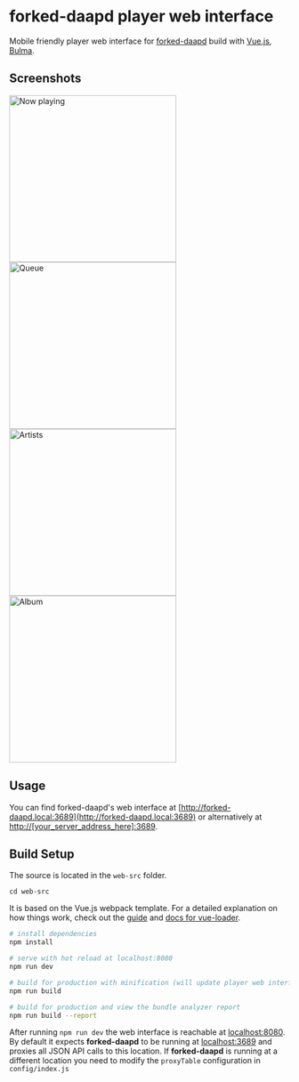 # forked-daapd player web interface

Mobile friendly player web interface for [forked-daapd](http://ejurgensen.github.io/forked-daapd/) build with [Vue.js](https://vuejs.org), [Bulma](http://bulma.io).

## Screenshots

<img src="screenshots/Screenshot-now-playing.png" width="300" alt="Now playing"> <img src="screenshots/Screenshot-queue.png" width="300" alt="Queue"> <img src="screenshots/Screenshot-artists.png" width="300" alt="Artists"> <img src="screenshots/Screenshot-album.png" width="300" alt="Album">


## Usage

You can find forked-daapd's web interface at [http://forked-daapd.local:3689](http://forked-daapd.local:3689)
or alternatively at [http://[your_server_address_here]:3689](http://[your_server_address_here]:3689).


## Build Setup

The source is located in the `web-src` folder.

```
cd web-src
```

It is based on the Vue.js webpack template. For a detailed explanation on how things work, check out the [guide](http://vuejs-templates.github.io/webpack/) and [docs for vue-loader](http://vuejs.github.io/vue-loader).

``` bash
# install dependencies
npm install

# serve with hot reload at localhost:8080
npm run dev

# build for production with minification (will update player web interface in "../htdocs")
npm run build

# build for production and view the bundle analyzer report
npm run build --report
```

After running `npm run dev` the web interface is reachable at [localhost:8080](http://localhost:8080). By default it expects **forked-daapd** to be running at [localhost:3689](http://localhost:3689) and proxies all JSON API calls to this location. If **forked-daapd** is running at a different location you need to modify the `proxyTable` configuration in `config/index.js`